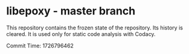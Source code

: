 # libepoxy - master branch

This repository contains the frozen state of the repository.
Its history is cleared. It is used only for static code
analysis with Codacy.

Commit Time: 1726796462